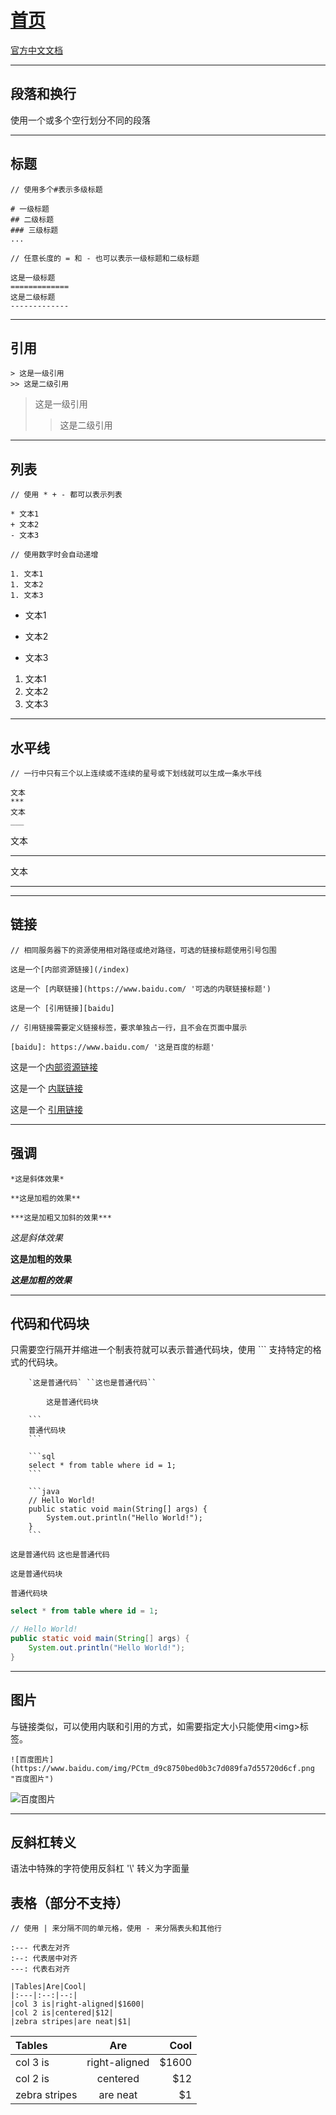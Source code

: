 # [首页](/blog/)

[官方中文文档](https://markdown-zh.readthedocs.io/en/latest/)

***

## 段落和换行

使用一个或多个空行划分不同的段落

***

## 标题

```
// 使用多个#表示多级标题

# 一级标题
## 二级标题
### 三级标题
...

// 任意长度的 = 和 - 也可以表示一级标题和二级标题

这是一级标题
=============
这是二级标题
-------------
```

***

## 引用

```
> 这是一级引用
>> 这是二级引用
```

> 这是一级引用
>> 这是二级引用

***

## 列表

```
// 使用 * + - 都可以表示列表

* 文本1
+ 文本2
- 文本3

// 使用数字时会自动递增

1. 文本1
1. 文本2
1. 文本3
```

* 文本1
+ 文本2
- 文本3

1. 文本1
1. 文本2
1. 文本3

***

## 水平线

```
// 一行中只有三个以上连续或不连续的星号或下划线就可以生成一条水平线

文本
***
文本
___
```

文本
***
文本
___

***

## 链接

```
// 相同服务器下的资源使用相对路径或绝对路径，可选的链接标题使用引号包围

这是一个[内部资源链接](/index)

这是一个 [内联链接](https://www.baidu.com/ '可选的内联链接标题') 

这是一个 [引用链接][baidu]

// 引用链接需要定义链接标签，要求单独占一行，且不会在页面中展示

[baidu]: https://www.baidu.com/ '这是百度的标题'
```
这是一个[内部资源链接](index)

这是一个 [内联链接](https://www.baidu.com/ '可选的内联链接标题') 

这是一个 [引用链接][baidu]

[baidu]: https://www.baidu.com/ '这是百度的标题'

***

## 强调

```
*这是斜体效果*

**这是加粗的效果**

***这是加粗又加斜的效果***
```

*这是斜体效果*

**这是加粗的效果**

***这是加粗的效果***

***

## 代码和代码块

只需要空行隔开并缩进一个制表符就可以表示普通代码块，使用 ``` 支持特定的格式的代码块。

```
    `这是普通代码` ``这也是普通代码``

        这是普通代码块

    ```
    普通代码块
    ```

    ```sql
    select * from table where id = 1;
    ```

    ```java
    // Hello World!
    public static void main(String[] args) {
        System.out.println("Hello World!");
    }
    ```
```

`这是普通代码` ``这也是普通代码``

    这是普通代码块

```
普通代码块
```

```sql
select * from table where id = 1;
```

```java
// Hello World!
public static void main(String[] args) {
    System.out.println("Hello World!");
}
```
***

## 图片

与链接类似，可以使用内联和引用的方式，如需要指定大小只能使用\<img>标签。

```text
![百度图片](https://www.baidu.com/img/PCtm_d9c8750bed0b3c7d089fa7d55720d6cf.png "百度图片")
```

![百度图片](https://www.baidu.com/img/PCtm_d9c8750bed0b3c7d089fa7d55720d6cf.png "百度图片")

***

## 反斜杠转义

语法中特殊的字符使用反斜杠 '\\' 转义为字面量


## 表格（部分不支持）

```
// 使用 | 来分隔不同的单元格，使用 - 来分隔表头和其他行

:--- 代表左对齐
:--: 代表居中对齐
---: 代表右对齐

|Tables|Are|Cool|
|:---|:--:|--:|
|col 3 is|right-aligned|$1600|
|col 2 is|centered|$12|
|zebra stripes|are neat|$1|
```
|Tables|Are|Cool|
|:---|:--:|--:|
|col 3 is|right-aligned|$1600|
|col 2 is|centered|$12|
|zebra stripes|are neat|$1|
